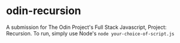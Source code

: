 # odin-recursion

A submission for The Odin Project's Full Stack Javascript, Project: Recursion. To run, simply use Node's `node your-choice-of-script.js`
